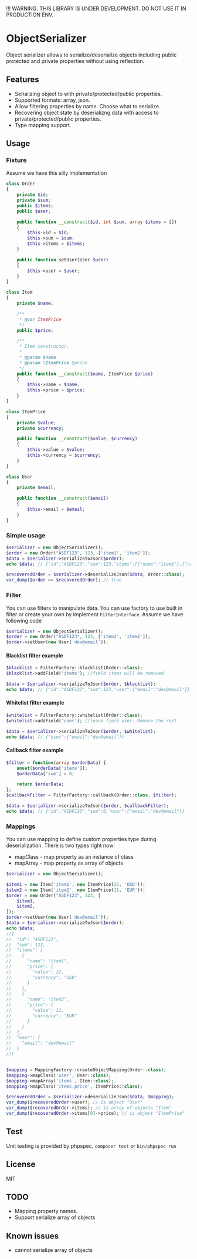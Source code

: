 !!! WARNING. THIS LIBRARY IS UNDER DEVELOPMENT. DO NOT USE IT IN PRODUCTION ENV.

# ObjectSerializer
Object serializer allows to serialize/deserialize objects including public protected and private properties without 
using reflection.

## Features
* Serializing object to with private/protected/public properties.
* Supported formats: array, json.
* Allow filtering properties by name. Choose what to serialize.
* Recovering object state by deserializng data with access to private/protected/public properties.
* Type mapping support.

## Usage
### Fixture
Assume we have this silly implementation

```php
class Order
{
    private $id;
    private $sum;
    public $items;
    public $user;

    public function __construct($id, int $sum, array $items = [])
    {
        $this->id = $id;
        $this->sum = $sum;
        $this->items = $items;
    }

    public function setUser(User $user)
    {
        $this->user = $user;
    }
}

class Item
{
    private $name;

    /**
     * @var ItemPrice
     */
    public $price;

    /**
     * Item constructor.
     *
     * @param $name
     * @param \ItemPrice $price
     */
    public function __construct($name, ItemPrice $price)
    {
        $this->name = $name;
        $this->price = $price;
    }
}

class ItemPrice
{
    private $value;
    private $currency;

    public function __construct($value, $currency)
    {
        $this->value = $value;
        $this->currency = $currency;
    }
}

class User
{
    private $email;

    public function __construct($email)
    {
        $this->email = $email;
    }
}
```

### Simple usage
```php
$serializer = new ObjectSerializer();
$order = new Order("ASDF123", 123, ['item1', 'item2']);
$data = $serializer->serializeToJson($order);
echo $data; // {"id":"ASDF123","sum":123,"items":[{"name":"item1"},{"name":"item2"}],"user":null}

$recoveredOrder = $serializer->deserializeJson($data, Order::class);
var_dump($order == $recoveredOrder); // true
```

### Filter
You can use filters to manipulate data. You can use factory to use built in filter or create your own by implement `FilterInterface`.
Assume we have following code

```php
$serializer = new ObjectSerializer();
$order = new Order("ASDF123", 123, ['item1', 'item2']);
$order->setUser(new User('dev@email'));
```

#### Blacklist filter example
```php
$blacklist = FilterFactory::blacklist(Order::class);
$blacklist->addField('items'); //field items will be removed

$data = $serializer->serializeToJson($order, $blacklist);
echo $data; // {"id":"ASDF123","sum":123,"user":{"email":"dev@email"}}
```

#### Whitelist filter example
```php
$whitelist = FilterFactory::whitelist(Order::class);
$whitelist->addField('user'); //leave field user. Remove the rest.

$data = $serializer->serializeToJson($order, $whitelist);
echo $data; // {"user":{"email":"dev@email"}}
```

#### Callback filter example
```php
$filter = function(array $orderData) {
    unset($orderData['items']);
    $orderData['sum'] = 0;

    return $orderData;
};
$callbackFilter = FilterFactory::callback(Order::class, $filter);

$data = $serializer->serializeToJson($order, $callbackFilter);
echo $data; // {"id":"ASDF123","sum":0,"user":{"email":"dev@email"}}
```

### Mappings
You can use mapping to define custom properties type during deserialization. 
There is two types right now:
* mapClass - map property as an instance of class
* mapArray - map property as array of objects

```php
$serializer = new ObjectSerializer();

$item1 = new Item('item1', new ItemPrice(22, 'USD'));
$item2 = new Item('item2', new ItemPrice(11, 'EUR'));
$order = new Order("ASDF123", 123, [
    $item1,
    $item2,
]);
$order->setUser(new User('dev@email'));
$data = $serializer->serializeToJson($order);
echo $data;
//{
//  "id": "ASDF123",
//  "sum": 123,
//  "items": [
//    {
//      "name": "item1",
//      "price": {
//        "value": 22,
//        "currency": "USD"
//      }
//    },
//    {
//      "name": "item2",
//      "price": {
//        "value": 11,
//        "currency": "EUR"
//      }
//    }
//  ],
//  "user": {
//    "email": "dev@email"
//  }
//}


$mapping = MappingFactory::createObjectMapping(Order::class);
$mapping->mapClass('user', User::class);
$mapping->mapArray('items', Item::class);
$mapping->mapClass('items.price', ItemPrice::class);

$recoveredOrder = $serializer->deserializeJson($data, $mapping);
var_dump($recoveredOrder->user); // is object "User"
var_dump($recoveredOrder->items); // is array of objects "Item"
var_dump($recoveredOrder->items[0]->price); // is object "ItemPrice"
```

## Test
Unit testing is provided by phpspec.
`composer test` or `bin/phpspec run`

## License
MIT

## TODO
* Mapping property names.
* Support serialize array of objects

## Known issues
* cannot serialize array of objects
